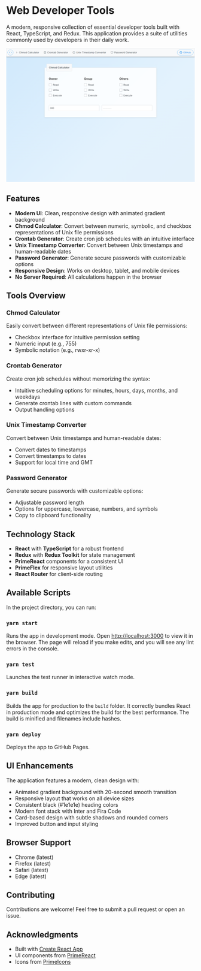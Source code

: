 # Web Developer Tools

A modern, responsive collection of essential developer tools built with React, TypeScript, and Redux. This application provides a suite of utilities commonly used by developers in their daily work.

![Web Developer Tools Screenshot](img.png)

## Features

- **Modern UI**: Clean, responsive design with animated gradient background
- **Chmod Calculator**: Convert between numeric, symbolic, and checkbox representations of Unix file permissions
- **Crontab Generator**: Create cron job schedules with an intuitive interface
- **Unix Timestamp Converter**: Convert between Unix timestamps and human-readable dates
- **Password Generator**: Generate secure passwords with customizable options
- **Responsive Design**: Works on desktop, tablet, and mobile devices
- **No Server Required**: All calculations happen in the browser

## Tools Overview

### Chmod Calculator
Easily convert between different representations of Unix file permissions:
- Checkbox interface for intuitive permission setting
- Numeric input (e.g., 755)
- Symbolic notation (e.g., rwxr-xr-x)

### Crontab Generator
Create cron job schedules without memorizing the syntax:
- Intuitive scheduling options for minutes, hours, days, months, and weekdays
- Generate crontab lines with custom commands
- Output handling options

### Unix Timestamp Converter
Convert between Unix timestamps and human-readable dates:
- Convert dates to timestamps
- Convert timestamps to dates
- Support for local time and GMT

### Password Generator
Generate secure passwords with customizable options:
- Adjustable password length
- Options for uppercase, lowercase, numbers, and symbols
- Copy to clipboard functionality

## Technology Stack

- **React** with **TypeScript** for a robust frontend
- **Redux** with **Redux Toolkit** for state management
- **PrimeReact** components for a consistent UI
- **PrimeFlex** for responsive layout utilities
- **React Router** for client-side routing

## Available Scripts

In the project directory, you can run:

### `yarn start`

Runs the app in development mode. Open [http://localhost:3000](http://localhost:3000) to view it in the browser. The page will reload if you make edits, and you will see any lint errors in the console.

### `yarn test`

Launches the test runner in interactive watch mode.

### `yarn build`

Builds the app for production to the `build` folder. It correctly bundles React in production mode and optimizes the build for the best performance. The build is minified and filenames include hashes.

### `yarn deploy`

Deploys the app to GitHub Pages.

## UI Enhancements

The application features a modern, clean design with:
- Animated gradient background with 20-second smooth transition
- Responsive layout that works on all device sizes
- Consistent black (#1e1e1e) heading colors
- Modern font stack with Inter and Fira Code
- Card-based design with subtle shadows and rounded corners
- Improved button and input styling

## Browser Support

- Chrome (latest)
- Firefox (latest)
- Safari (latest)
- Edge (latest)

## Contributing

Contributions are welcome! Feel free to submit a pull request or open an issue.


## Acknowledgments

- Built with [Create React App](https://github.com/facebook/create-react-app)
- UI components from [PrimeReact](https://www.primefaces.org/primereact/)
- Icons from [PrimeIcons](https://www.primefaces.org/primeicons/)
